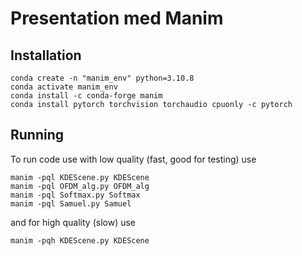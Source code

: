 # Presentation med Manim

## Installation
```
conda create -n "manim_env" python=3.10.8
conda activate manim_env
conda install -c conda-forge manim
conda install pytorch torchvision torchaudio cpuonly -c pytorch
```

## Running
To run code use with low quality (fast, good for testing) use
```
manim -pql KDEScene.py KDEScene
manim -pql OFDM_alg.py OFDM_alg
manim -pql Softmax.py Softmax
manim -pql Samuel.py Samuel
```
and for high quality (slow) use
```
manim -pqh KDEScene.py KDEScene
```